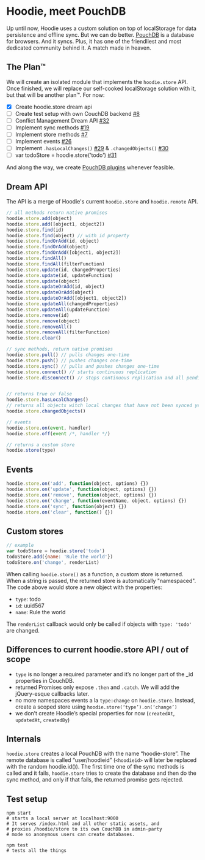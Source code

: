 Hoodie, meet PouchDB
====================

Up until now, Hoodie uses a custom solution on top of localStorage for data persistence and offline sync. But we can do better. [PouchDB](http://pouchdb.com/) is a database for browsers. And it syncs. Plus, it has one of the friendliest and most dedicated community behind it. A match made in heaven.


## The Plan™

We will create an isolated module that implements the `hoodie.store` API. Once finished, we will replace our self-cooked localStorage solution with it, but that will be another plan™. For now:

- [x] Create hoodie.store dream api
- [ ] Create test setup with own CouchDB backend [#8](https://github.com/hoodiehq/wip-hoodie-store-on-pouchdb/issues/8)
- [ ] Conflict Management Dream API [#32](https://github.com/hoodiehq/wip-hoodie-store-on-pouchdb/issues/32)
- [ ] Implement sync methods [#19](https://github.com/hoodiehq/wip-hoodie-store-on-pouchdb/issues/19)
- [ ] Implement store methods [#7](https://github.com/hoodiehq/wip-hoodie-store-on-pouchdb/issues/7)
- [ ] Implement events [#26](https://github.com/hoodiehq/wip-hoodie-store-on-pouchdb/issues/26)
- [ ] Implement `.hasLocalChanges()` [#29](https://github.com/hoodiehq/wip-hoodie-store-on-pouchdb/issues/29) & `.changedObjects()` [#30](https://github.com/hoodiehq/wip-hoodie-store-on-pouchdb/issues/30)
- [ ] var todoStore = hoodie.store('todo') [#31](https://github.com/hoodiehq/wip-hoodie-store-on-pouchdb/issues/31)

And along the way, we create [PouchDB plugins](http://pouchdb.com/api.html#plugins) whenever feasible.


## Dream API

The API is a merge of Hoodie's current `hoodie.store`
and `hoodie.remote` API.

```js
// all methods return native promises
hoodie.store.add(object)
hoodie.store.add([object1, object2])
hoodie.store.find(id)
hoodie.store.find(object) // with id property
hoodie.store.findOrAdd(id, object)
hoodie.store.findOrAdd(object)
hoodie.store.findOrAdd([object1, object2])
hoodie.store.findAll()
hoodie.store.findAll(filterFunction)
hoodie.store.update(id, changedProperties)
hoodie.store.update(id, updateFunction)
hoodie.store.update(object)
hoodie.store.updateOrAdd(id, object)
hoodie.store.updateOrAdd(object)
hoodie.store.updateOrAdd([object1, object2])
hoodie.store.updateAll(changedProperties)
hoodie.store.updateAll(updateFunction)
hoodie.store.remove(id)
hoodie.store.remove(object)
hoodie.store.removeAll()
hoodie.store.removeAll(filterFunction)
hoodie.store.clear()

// sync methods, return native promises
hoodie.store.pull() // pulls changes one-time
hoodie.store.push() // pushes changes one-time
hoodie.store.sync() // pulls and pushes changes one-time
hoodie.store.connect() // starts continuous replication
hoodie.store.disconnect() // stops continuous replication and all pending requests


// returns true or false
hoodie.store.hasLocalChanges()
// returns all objects witch local changes that have not been synced yet.
hoodie.store.changedObjects()

// events
hoodie.store.on(event, handler)
hoodie.store.off(event /*, handler */)

// returns a custom store
hoodie.store(type)
```


## Events

```js
hoodie.store.on('add', function(object, options) {})
hoodie.store.on('update', function(object, options) {})
hoodie.store.on('remove', function(object, options) {})
hoodie.store.on('change', function(eventName, object, options) {})
hoodie.store.on('sync', function(object) {})
hoodie.store.on('clear', function() {})
```


## Custom stores

```js
// example
var todoStore = hoodie.store('todo')
todoStore.add({name: 'Rule the world'})
todoStore.on('change', renderList)
```

When calling `hoodie.store()` as a function, a custom
store is returned. When a string is passed, the returned
store is automatically "namespaced". The code above would
store a new object with the properties:

- `type`: todo
- `id`: uuid567
- `name`: Rule the world

The `renderList` callback would only be called if objects
with `type: 'todo'` are changed.


## Differences to current hoodie.store API / out of scope

- `type` is no longer a required parameter and it’s no longer part    of the _id properties in CouchDB.
- returned Promises only expose `.then` and `.catch`. We will add the jQuery-esque callbacks later.
- no more namespaces events a la `type:change` on `hoodie.store`. Instead, create a scoped store using `hoodie.store(‘type’).on(‘change’)`
- we don’t create Hoodie’s special properties for now (`createdAt`, `updatedAt`, `createdBy`)


## Internals

`hoodie.store` creates a local PouchDB with the name “hoodie-store”. The remote database is called “user/hoodieid” (`<hoodieid>` will later be replaced with the random hoodie.id()). The first time one of the sync methods is called and it fails, `hoodie.store` tries to create the database and then do the sync method, and only if that fails, the returned promise gets rejected.


## Test setup

```
npm start
# starts a local server at localhost:9000
# It serves /index.html and all other static assets, and
# proxies /hoodie/store to its own CouchDB in admin-party
# mode so anonymous users can create databases.

npm test
# tests all the things
```
